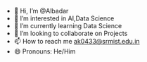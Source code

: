 - 👋 Hi, I’m @Albadar
- 👀 I’m interested in AI,Data Science
- 🌱 I’m currently learning Data Science 
- 💞️ I’m looking to collaborate on Projects 
- 📫 How to reach me ak0433@srmist.edu.in
- 😄 Pronouns: He/Him
  

<!---
Albadar2/Albadar2 is a ✨ special ✨ repository because its `README.md` (this file) appears on your GitHub profile.
You can click the Preview link to take a look at your changes.
--->

